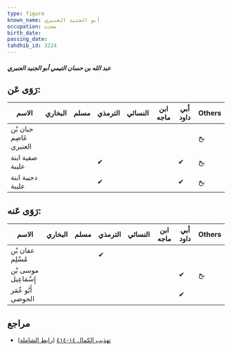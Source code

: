 ```yaml
---
type: figure
known_name: أبو الجنيد العنبري
occupation: محدث
birth_date:
passing_date:
tahdhib_id: 3224
---
```

##### عبد الله بن حسان التيمي أبو الجنيد العنبري

## رَوَى عَن:
| الاسم                   | البخاري | مسلم | الترمذي | النسائي | ابن ماجه | أبي داود | Others |
| ----------------------- | ------- | ---- | ------- | ------- | -------- | -------- | ------ |
| حبان بْن عَاصِم العنبري |         |      |         |         |          |          | بخ     |
| صفية ابنة عليبة         |         |      | ✔       |         |          | ✔        | بخ     |
| دحيبة ابنة عليبة        |         |      | ✔       |         |          | ✔        | بخ     |
## رَوَى عَنه:
| الاسم                | البخاري | مسلم | الترمذي | النسائي | ابن ماجه | أبي داود | Others |
| -------------------- | ------- | ---- | ------- | ------- | -------- | -------- | ------ |
| عفان بْن مُسْلِم     |         |      | ✔       |         |          |          |        |
| موسى بْن إِسْمَاعِيل |         |      |         |         |          | ✔        | بخ     |
| أَبُو عُمَر الحوضي   |         |      |         |         |          | ✔        |        |
## مراجع
- [تهذيب الكمال ١٤-٤١٤](obsidian://open?vault=Tahdhib-al-Kamal&file=Figures/٣٢٢٤-عبد%20الله%20بن%20حسان%20التيمي%20أبو%20الجنيد%20العنبري) ([رابط الشاملة](https://shamela.ws/book/3722/7342))